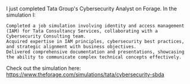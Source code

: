 I just completed Tata Group's Cybersecurity Analyst on Forage. In the simulation I:

    Completed a job simulation involving identity and access management (IAM) for Tata Consultancy Services, collaborating with a Cybersecurity Consulting team.
    Acquired expertise in IAM principles, cybersecurity best practices, and strategic alignment with business objectives.
    Delivered comprehensive documentation and presentations, showcasing the ability to communicate complex technical concepts effectively.

Check out the simulation here: https://www.theforage.com/simulations/tata/cybersecurity-sbda
